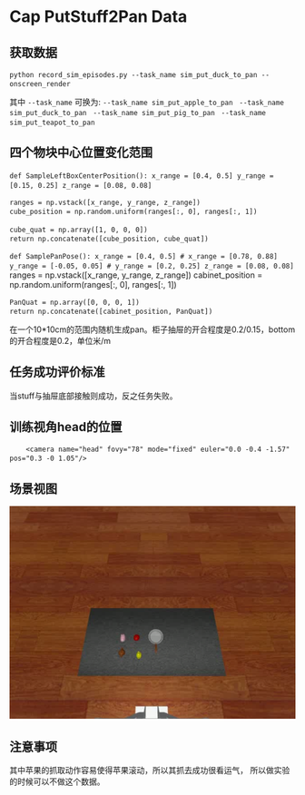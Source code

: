 # Cap PutStuff2Pan Data

## 获取数据
    python record_sim_episodes.py --task_name sim_put_duck_to_pan --onscreen_render
其中 `--task_name` 可换为:
`--task_name sim_put_apple_to_pan
`
`--task_name sim_put_duck_to_pan
`
`--task_name sim_put_pig_to_pan
`
`--task_name sim_put_teapot_to_pan
`
## 四个物块中心位置变化范围
`def SampleLeftBoxCenterPosition():
    x_range = [0.4, 0.5]
    y_range = [0.15, 0.25]
    z_range = [0.08, 0.08]`

    ranges = np.vstack([x_range, y_range, z_range])
    cube_position = np.random.uniform(ranges[:, 0], ranges[:, 1])

    cube_quat = np.array([1, 0, 0, 0])
    return np.concatenate([cube_position, cube_quat])

`def SamplePanPose():
    x_range = [0.4, 0.5]
    # x_range = [0.78, 0.88]
    y_range = [-0.05, 0.05]
    # y_range = [0.2, 0.25]
    z_range = [0.08, 0.08]
`
    ranges = np.vstack([x_range, y_range, z_range])
    cabinet_position = np.random.uniform(ranges[:, 0], ranges[:, 1])

    PanQuat = np.array([0, 0, 0, 1])
    return np.concatenate([cabinet_position, PanQuat])

在一个10*10cm的范围内随机生成pan。柜子抽屉的开合程度是0.2/0.15，bottom的开合程度是0.2，单位米/m

## 任务成功评价标准
当stuff与抽屉底部接触则成功，反之任务失败。

## 训练视角head的位置
		<camera name="head" fovy="78" mode="fixed" euler="0.0 -0.4 -1.57" pos="0.3 -0 1.05"/>

## 场景视图
![img_3.png](img_3.png)

## 注意事项
其中苹果的抓取动作容易使得苹果滚动，所以其抓去成功很看运气，
所以做实验的时候可以不做这个数据。
